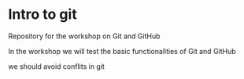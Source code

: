 # Intro to git

Repository for the workshop on Git and GitHub

In the workshop we will test the basic functionalities of Git and GitHub


we should avoid conflits in git
